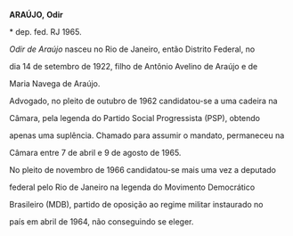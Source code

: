 **ARAÚJO,** **Odir**



\* dep. fed. RJ 1965.



*Odir de Araújo* nasceu no Rio de Janeiro, então Distrito Federal, no

dia 14 de setembro de 1922, filho de Antônio Avelino de Araújo e de

Maria Navega de Araújo.



Advogado, no pleito de outubro de 1962 candidatou-se a uma cadeira na

Câmara, pela legenda do Partido Social Progressista (PSP), obtendo

apenas uma suplência. Chamado para assumir o mandato, permaneceu na

Câmara entre 7 de abril e 9 de agosto de 1965.



No pleito de novembro de 1966 candidatou-se mais uma vez a deputado

federal pelo Rio de Janeiro na legenda do Movimento Democrático

Brasileiro (MDB), partido de oposição ao regime militar instaurado no

país em abril de 1964, não conseguindo se eleger.



